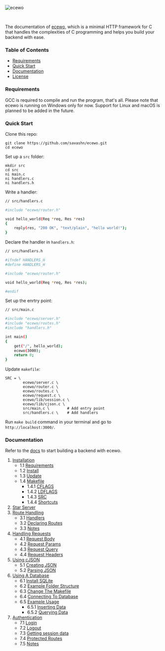 ![ecewo](https://raw.githubusercontent.com/savashn/ecewo/main/ecewo/assets/ecewologo.svg)

<br />

The documentation of [ecewo](https://github.com/savashn/ecewo), which is a minimal HTTP framework for C that handles the complexities of C programming and helps you build your backend with ease.

### Table of Contents

- [Requirements](#requirements)
- [Quick Start](#quick-start)
- [Documentation](#documentation)
- [License](#license)

### Requirements

GCC is required to compile and run the program, that's all. Please note that ecewo is running on Windows only for now. Support for Linux and macOS is planned to be added in the future.

### Quick Start

Clone this repo:

```
git clone https://github.com/savashn/ecewo.git
cd ecewo
```

Set up a `src` folder:

```
mkdir src
cd src
ni main.c
ni handlers.c
ni handlers.h
```

Write a handler:

```sh
// src/handlers.c

#include "ecewo/router.h"

void hello_world(Req *req, Res *res)
{
    reply(res, "200 OK", "text/plain", "hello world!");
}

```

Declare the handler in `handlers.h`:

```sh
// src/handlers.h

#ifndef HANDLERS_H
#define HANDLERS_H

#include "ecewo/router.h"

void hello_world(Req *req, Res *res);

#endif
```

Set up the enrtry point:

```sh
// src/main.c

#include "ecewo/server.h"
#include "ecewo/routes.h"
#include "handlers.h"

int main()
{
    get("/", hello_world);
    ecewo(3000);
    return 0;
}
```

Update `makefile`:

```
SRC = \
        ecewo/server.c \
        ecewo/router.c \
        ecewo/routes.c \
        ecewo/request.c \
        ecewo/lib/session.c \
        ecewo/lib/cjson.c \
        src/main.c \        # Add entry point
        src/handlers.c \    # Add handlers
```

Run `make build` command in your terminal and go to `http://localhost:3000/`.

### Documentation

Refer to the [docs](https://ecewo.vercel.app/docs) to start building a backend with ecewo.

1. [Installation](https://ecewo.vercel.app/docs/installation)
    - 1.1 [Requirements](https://ecewo.vercel.app/docs/installation#requirements)
    - 1.2 [Install](https://ecewo.vercel.app/docs/installation#install)
    - 1.3 [Update](https://ecewo.vercel.app/docs/installation#update)
    - 1.4 [Makefile](https://ecewo.vercel.app/docs/installation#makefile)
        - 1.4.1 [CFLAGS](https://ecewo.vercel.app/docs/installation#cflags)
        - 1.4.2 [LDFLAGS](https://ecewo.vercel.app/docs/installation#ldflags)
        - 1.4.3 [SRC](https://ecewo.vercel.app/docs/installation#src)
        - 1.4.4 [Shortcuts](https://ecewo.vercel.app/docs/installation#shortcuts)
2. [Star Server](https://ecewo.vercel.app/docs/start-server)
3. [Route Handling](https://ecewo.vercel.app/docs/route-handling)
    - 3.1 [Handlers](https://ecewo.vercel.app/docs/route-handling#handlers)
    - 3.2 [Declaring Routes](https://ecewo.vercel.app/docs/route-handling#declaring-routes)
    - 3.3 [Notes](https://ecewo.vercel.app/docs/route-handling#notes)
4. [Handling Requests](https://ecewo.vercel.app/docs/handling-requests)
    - 4.1 [Request Body](https://ecewo.vercel.app/docs/handling-requests#request-body)
    - 4.2 [Request Params](https://ecewo.vercel.app/docs/handling-requests#request-params)
    - 4.3 [Request Query](https://ecewo.vercel.app/docs/handling-requests#request-query)
    - 4.4 [Request Headers](https://ecewo.vercel.app/docs/handling-requests#request-headers)
5. [Using cJSON](https://ecewo.vercel.app/docs/using-cjson)
    - 5.1 [Creating JSON](https://ecewo.vercel.app/docs/using-json#creating-json)
    - 5.2 [Parsing JSON](https://ecewo.vercel.app/docs/using-json#parsing-json)
6. [Using A Database](https://ecewo.vercel.app/docs/using-a-database)
    - 6.1 [Install SQLite](https://ecewo.vercel.app/docs/using-a-database#install-sqlite)
    - 6.2 [Example Folder Structure](https://ecewo.vercel.app/docs/using-a-database#example-folder-structure)
    - 6.3 [Change The Makefile](https://ecewo.vercel.app/docs/using-a-database#change-the-makefile)
    - 6.4 [Connecting To Database](https://ecewo.vercel.app/docs/using-a-database#connecting-to-database)
    - 6.5 [Example Usage](https://ecewo.vercel.app/docs/using-a-database#example-usage)
        - 6.5.1 [Inserting Data](https://ecewo.vercel.app/docs/using-a-database#inserting-data)
        - 6.5.2 [Querying Data](https://ecewo.vercel.app/docs/using-a-database#querying-data)
7. [Authentication](https://ecewo.vercel.app/docs/authentication)
    - 7.1 [Login](https://ecewo.vercel.app/docs/authentication#login)
    - 7.2 [Logout](https://ecewo.vercel.app/docs/authentication#logout)
    - 7.3 [Getting session data](https://ecewo.vercel.app/docs/authentication#getting-session-data)
    - 7.4 [Protected Routes](https://ecewo.vercel.app/docs/authentication#protected-routes)
    - 7.5 [Notes](https://ecewo.vercel.app/docs/authentication#notes)
